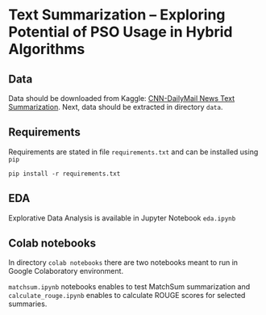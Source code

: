 # Text Summarization – Exploring Potential of PSO Usage in Hybrid Algorithms

## Data
Data should be downloaded from Kaggle: [CNN-DailyMail News Text Summarization](https://www.kaggle.com/datasets/gowrishankarp/newspaper-text-summarization-cnn-dailymail).
Next, data should be extracted in directory `data`.

## Requirements
Requirements are stated in file `requirements.txt` and can be installed using `pip`
```shell
pip install -r requirements.txt
```
## EDA
Explorative Data Analysis is available in Jupyter Notebook `eda.ipynb`

## Colab notebooks
In directory `colab notebooks` there are two notebooks meant to run in Google Colaboratory environment.

`matchsum.ipynb` notebooks enables to test MatchSum summarization and `calculate_rouge.ipynb` enables to calculate ROUGE scores for selected summaries.